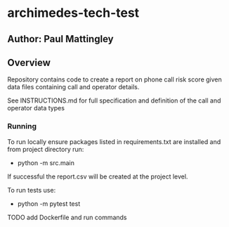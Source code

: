 # archimedes-tech-test 

## Author: Paul Mattingley

## Overview

Repository contains code to create a report on phone call risk score given
data files containing call and operator details.

See INSTRUCTIONS.md for full specification and definition of the call and 
operator data types

### Running

To run locally ensure packages listed in requirements.txt are installed and 
from project directory run:

- python -m src.main 

If successful the report.csv will be created at the project level.

To run tests use:

- python -m pytest test

TODO add Dockerfile and run commands 

